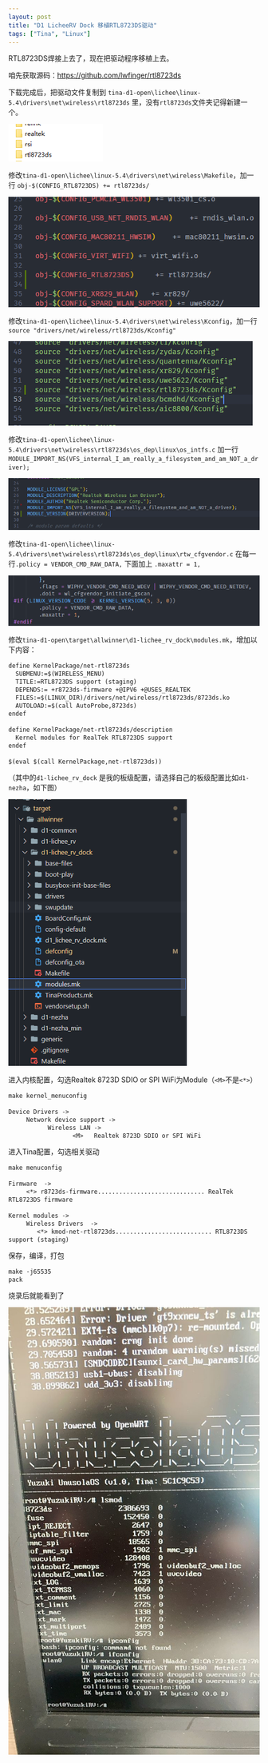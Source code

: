 ```yaml
---
layout: post
title: "D1 LicheeRV Dock 移植RTL8723DS驱动"
tags: ["Tina", "Linux"]
---
```


RTL8723DS焊接上去了，现在把驱动程序移植上去。

咱先获取源码：https://github.com/lwfinger/rtl8723ds

下载完成后，把驱动文件复制到 `tina-d1-open\lichee\linux-5.4\drivers\net\wireless\rtl8723ds` 里，没有`rtl8723ds`文件夹记得新建一个。

![fe5ca772-673e-4a45-a2df-c8b39365be51-image.png](/assets/post/2022-01-25-20220125/1643093019117-fe5ca772-673e-4a45-a2df-c8b39365be51-image.png)

修改`tina-d1-open\lichee\linux-5.4\drivers\net\wireless\Makefile`，加一行 `obj-$(CONFIG_RTL8723DS) += rtl8723ds/`

![bb6a7df5-1a7a-4e9a-b680-570e4284fd69-image.png](/assets/post/2022-01-25-20220125/1643093048676-bb6a7df5-1a7a-4e9a-b680-570e4284fd69-image.png)

修改`tina-d1-open\lichee\linux-5.4\drivers\net\wireless\Kconfig`，加一行 `source "drivers/net/wireless/rtl8723ds/Kconfig"`

![fdb8f381-75aa-43c8-94e4-ce36577ec0e5-image.png](/assets/post/2022-01-25-20220125/1643093133367-fdb8f381-75aa-43c8-94e4-ce36577ec0e5-image.png)

修改`tina-d1-open\lichee\linux-5.4\drivers\net\wireless\rtl8723ds\os_dep\linux\os_intfs.c`
加一行`MODULE_IMPORT_NS(VFS_internal_I_am_really_a_filesystem_and_am_NOT_a_driver);`

![1c869ee5-ccc3-4cd0-b92f-185d830f4d9e-image.png](/assets/post/2022-01-25-20220125/1643093182574-1c869ee5-ccc3-4cd0-b92f-185d830f4d9e-image.png)

修改`tina-d1-open\lichee\linux-5.4\drivers\net\wireless\rtl8723ds\os_dep\linux\rtw_cfgvendor.c`
在每一行`.policy = VENDOR_CMD_RAW_DATA,` 下面加上 `.maxattr = 1,`

![43e66411-c05e-496a-868a-9034ca7098b6-image.png](/assets/post/2022-01-25-20220125/1643093354906-43e66411-c05e-496a-868a-9034ca7098b6-image.png)

修改`tina-d1-open\target\allwinner\d1-lichee_rv_dock\modules.mk`，增加以下内容：

```
define KernelPackage/net-rtl8723ds
  SUBMENU:=$(WIRELESS_MENU)
  TITLE:=RTL8723DS support (staging)
  DEPENDS:= +r8723ds-firmware +@IPV6 +@USES_REALTEK
  FILES:=$(LINUX_DIR)/drivers/net/wireless/rtl8723ds/8723ds.ko
  AUTOLOAD:=$(call AutoProbe,8723ds)
endef

define KernelPackage/net-rtl8723ds/description
  Kernel modules for RealTek RTL8723DS support
endef

$(eval $(call KernelPackage,net-rtl8723ds))
```

（其中的`d1-lichee_rv_dock` 是我的板级配置，请选择自己的板级配置比如`d1-nezha`，如下图）

![93134673-9dd9-4a31-9179-da70d31ede99-image.png](/assets/post/2022-01-25-20220125/1643094009731-93134673-9dd9-4a31-9179-da70d31ede99-image.png)

进入内核配置，勾选Realtek 8723D SDIO or SPI WiFi为Module（`<M>`不是`<*>`）

```
make kernel_menuconfig

Device Drivers ->
     Network device support -> 
           Wireless LAN -> 
                  <M>   Realtek 8723D SDIO or SPI WiFi
```

进入Tina配置，勾选相关驱动

```
make menuconfig

Firmware  ->
     <*> r8723ds-firmware.............................. RealTek RTL8723DS firmware

Kernel modules -> 
     Wireless Drivers  ->
        <*> kmod-net-rtl8723ds........................... RTL8723DS support (staging)
```

保存，编译，打包

```
make -j65535
pack
```

烧录后就能看到了

![e04b88a3-b684-4cfe-9ddf-ad75bc45daaf-739PM1SA(5)F32B@_B{@3~Q.jpg](/assets/post/2022-01-25-20220125/1643093833714-e04b88a3-b684-4cfe-9ddf-ad75bc45daaf-739pm1sa-5-f32b-_b-3-q.jpg)
